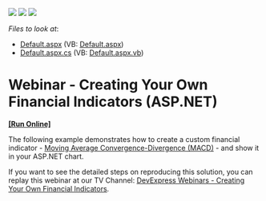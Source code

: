 <!-- default badges list -->
![](https://img.shields.io/endpoint?url=https://codecentral.devexpress.com/api/v1/VersionRange/128575954/10.2.4%2B)
[![](https://img.shields.io/badge/Open_in_DevExpress_Support_Center-FF7200?style=flat-square&logo=DevExpress&logoColor=white)](https://supportcenter.devexpress.com/ticket/details/E2847)
[![](https://img.shields.io/badge/📖_How_to_use_DevExpress_Examples-e9f6fc?style=flat-square)](https://docs.devexpress.com/GeneralInformation/403183)
<!-- default badges end -->
<!-- default file list -->
*Files to look at*:

* [Default.aspx](./CS/WebSite/Default.aspx) (VB: [Default.aspx](./VB/WebSite/Default.aspx))
* [Default.aspx.cs](./CS/WebSite/Default.aspx.cs) (VB: [Default.aspx.vb](./VB/WebSite/Default.aspx.vb))
<!-- default file list end -->
# Webinar - Creating Your Own Financial Indicators (ASP.NET)
<!-- run online -->
**[[Run Online]](https://codecentral.devexpress.com/e2847)**
<!-- run online end -->


<p>The following example demonstrates how to create a custom financial indicator - <a href="http://stockcharts.com/school/doku.php?id=chart_school:technical_indicators:moving_average_conve"><u>Moving Average Convergence-Divergence (MACD)</u></a> - and show it in your ASP.NET chart.</p><p>If you want to see the detailed steps on reproducing this solution, you can replay this webinar at our TV Channel: <a href="http://tv.devexpress.com/#ASPnetFinancialIndicatorsWebinar;Webinar.tag;1"><u>DevExpress Webinars - Creating Your Own Financial Indicators</u></a>.</p>

<br/>


